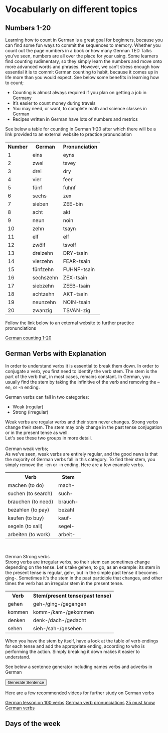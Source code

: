 <h1>Vocabularly on different topics</h1>

<h2>Numbers 1-20</h2>

<p>Learning how to count in German is a great goal for beginners, because you can find some fun ways to commit the sequences to memory. Whether you count out the page numbers in a book or how many German TED Talks you’ve seen, numbers are all over the place for your using.
Some learners find counting rudimentary, so they simply learn the numbers and move onto more advanced words and phrases. However, we can’t stress enough how essential it is to commit German counting to habit, because it comes up in life more than you would expect. See below some benefits in learning how to count;
<ul>
<li>Counting is almost always required if you plan on getting a job in Germany</li>
<li>It’s easier to count money during travels</li>
<li>You may need, or want, to complete math and science classes in German</li>
<li>Recipes written in German have lots of numbers and metrics</li>
</ul>
See below a table for counting in German 1-20 after which there will be a link provided to an external website to practice pronunciation
</p>

<p>
<table>
  <tr><th>Number</th><th>German</th><th>Pronunciation</th></tr>
   <tr><td>1</td><td>eins</td><td>eyns</td></tr>
   <tr><td>2</td><td>zwei</td><td>tsvey</td></tr>
   <tr><td>3</td><td>drei</td><td>dry</td></tr>
   <tr><td>4</td><td>vier</td><td>feer</td></tr>
  <tr><td>5</td><td>fünf</td><td>fuhnf</td></tr>
  <tr><td>6</td><td>sechs</td><td>zex</td></tr>
  <tr><td>7</td><td>sieben</td><td>ZEE-bin</td></tr>
  <tr><td>8</td><td>acht</td><td>akt</td></tr>
  <tr><td>9</td><td>neun</td><td>noin</td></tr>
  <tr><td>10</td><td>zehn</td><td>tsayn</td></tr>
  <tr><td>11</td><td>elf</td><td>elf</td></tr>
  <tr><td>12</td><td>zwölf</td><td>tsvolf</td></tr>
  <tr><td>13</td><td>dreizehn</td><td>DRY-tsain</td></tr>
  <tr><td>14</td><td>vierzehn</td><td>FEAR-tsain</td></tr>
  <tr><td>15</td><td>fünfzehn</td><td>FUHNF-tsain</td></tr>
  <tr><td>16</td><td>sechszehn</td><td>ZEX-tsain</td></tr>
  <tr><td>17</td><td>siebzehn</td><td>ZEEB-tsain</td></tr>
  <tr><td>18</td><td>achtzehn</td><td>AKT-tsain</td></tr>
  <tr><td>19</td><td>neunzehn</td><td>NOIN-tsain</td></tr>
  <tr><td>20</td><td>zwanzig</td><td>TSVAN-zig</td></tr>
  </table>
</p>
<p>Follow the link below to an external website to further practice pronunciations</p>
<a href="https://www.youtube.com/watch?v=JoMqhdYcgZ4">German counting 1-20</a>

<h2>German Verbs with Explanation</h2>
<p>In order to understand verbs it is essential to break them down. In order to conjugate a verb, you first need to identify the verb stem. The stem is the part of the verb that, in most cases, remains constant. In German, you usually find the stem by taking the infinitive of the verb and removing the –en, or -n ending.

German verbs can fall in two categories:
<ul>
<li>Weak (regular)</li>
<li>Strong (irregular)</li>
</ul>
Weak verbs are regular verbs and their stem never changes.
Strong verbs change their stem. The stem may only change in the past tense conjugation or in the present tense as well. <br>
Let's see these two groups in more detail. <br>
<br>
German weak verbs; <br>
As we've seen, weak verbs are entirely regular, and the good news is that the majority of German verbs fall in this category. To find their stem, you simply remove the -en or -n ending. Here are a few example verbs.</p>
<p>
<table>
  <tr><th>Verb</th><th>Stem</th></tr>
   <tr><td>machen (to do)</td><td>mach-</td></tr>
   <tr><td>suchen (to search)</td><td>such-</td></tr>
   <tr><td>brauchen (to need)</td><td>brauch-</td></tr>
   <tr><td>bezahlen (to pay)</td><td>bezahl</td></tr>
  <tr><td>kaufen (to buy)</td><td>kauf-</td></tr>
  <tr><td>segeln (to sail)</td><td>segel-</td></tr>
  <tr><td>arbeiten (to work)</td><td>arbeit-</td></tr>
</table>
<p> 
<br>
<p>German Strong verbs <br>
Strong verbs are irregular verbs, so their stem can sometimes change depending on the tense. Let's take gehen, to go, as an example: its stem in the present tense is regular, geh-, but in the simple past tense it becomes ging-. Sometimes it's the stem in the past participle that changes, and other times the verb has an irregular stem in the present tense.</p>
<p>
<table>
  <tr><th>Verb</th><th>Stem(present tense/past tense)</th></tr>
   <tr><td>gehen</td><td>geh-/ging-/gegangen</td></tr>
   <tr><td>kommen</td><td>komm-/kam-/gekommen</td></tr>
   <tr><td>denken</td><td>denk-/dach-/gedacht</td></tr>
   <tr><td>sehen</td><td>sieh-/sah-/gesehen</td></tr>
  </table>
</p>

<p>When you have the stem by itself, have a look at the table of verb endings for each tense and add the appropriate ending, according to who is performing the action. Simply breaking it down makes it easier to understand.</p>
<p>See below a sentence generator including names verbs and adverbs in German</p> 

<button onclick="makeSentence()">Generate Sentence</button>

<p id="demo"></p>

<script>
function makeSentence() {

var person = {
names: [ "Basim", "Rana", "Naseer", "Marvin", "Sam" ],
verbs: [ "spricht", "isst", "läuft", "geht", "Getränke" ],
adverbs: ["langsam", "schnell", "schön", "geräuschvoll", "viel" ]

};

var i;
var text = "";
for (i = 0; i < person.names.length; i++) {

name = person.names[i];
verb = person.verbs[Math.floor(Math.random() * person.verbs.length)];
adv = person.adverbs[Math.floor(Math.random() * person.adverbs.length)];

text +=name + " " + verb + " " + adv + "<br>";

document.getElementById("demo").innerHTML = text;
}


}

</script>
<p>Here are a few recommended videos for further study on German verbs</p>
<a href="https://www.youtube.com/watch?v=AJxieXyATaY">German lesson on 100 verbs</a>
<a href="https://www.youtube.com/watch?v=a0ddmj8N3ns">German verb pronunciations</a>
<a href="https://www.youtube.com/watch?v=VFgreeRqSkg">25 must know German verbs</a>

<h2>Days of the week</h2>
